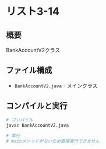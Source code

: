 # リスト3-14

## 概要
BankAccountV2クラス

## ファイル構成
- `BankAccountV2.java` - メインクラス

## コンパイルと実行
```bash
# コンパイル
javac BankAccountV2.java

# 実行
# mainメソッドがないため直接実行できません
```

